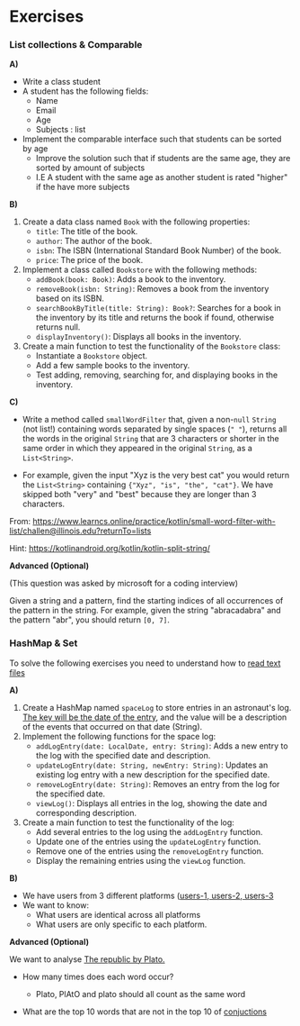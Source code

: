 # Exercises

### List collections & Comparable

**A)**

- Write a class student
- A student has the following fields:
  - Name
  - Email
  - Age
  - Subjects : list
- Implement the comparable interface such that students can be sorted by age
  - Improve the solution such that if students are the same age, they are sorted by amount of subjects
  - I.E A student with the same age as another student is rated "higher" if the have more subjects



**B)**

1. Create a data class named `Book` with the following properties:
   - `title`: The title of the book.
   - `author`: The author of the book.
   - `isbn`: The ISBN (International Standard Book Number) of the book.
   - `price`: The price of the book.
2. Implement a class called `Bookstore` with the following methods:
   - `addBook(book: Book)`: Adds a book to the inventory.
   - `removeBook(isbn: String)`: Removes a book from the inventory based on its ISBN.
   - `searchBookByTitle(title: String): Book?`: Searches for a book in the inventory by its title and returns the book if found, otherwise returns null.
   - `displayInventory()`: Displays all books in the inventory.
3. Create a main function to test the functionality of the `Bookstore` class:
   - Instantiate a `Bookstore` object.
   - Add a few sample books to the inventory.
   - Test adding, removing, searching for, and displaying books in the inventory.



**C)**

- Write a method called `smallWordFilter` that, given a non-`null` `String` (not list!) containing words separated by single spaces (`" "`), returns all the words in the original `String` that are 3 characters or shorter in the same order in which they appeared in the original `String`, as a `List<String>`.

- For example, given the input "Xyz is the very best cat" you would return the `List<String>` containing `{"Xyz", "is", "the", "cat"}`. We have skipped both "very" and "best" because they are longer than 3 characters.

From: https://www.learncs.online/practice/kotlin/small-word-filter-with-list/challen@illinois.edu?returnTo=lists

Hint: https://kotlinandroid.org/kotlin/kotlin-split-string/

**Advanced (Optional)**

(This question was asked by microsoft for a coding interview)

Given a string and a pattern, find the starting indices of all occurrences of the pattern in the string. For example, given the string "abracadabra" and the pattern "abr", you should return `[0, 7]`.



### HashMap & Set

To solve the following exercises you need to understand how to [read text files](https://www.baeldung.com/kotlin/read-file) 

**A)**

1. Create a HashMap named `spaceLog` to store entries in an astronaut's log. [The key will be the date of the entry](https://www.baeldung.com/kotlin/current-date-time), and the value will be a description of the events that occurred on that date (String).
2. Implement the following functions for the space log:
   - `addLogEntry(date: LocalDate, entry: String)`: Adds a new entry to the log with the specified date and description.
   - `updateLogEntry(date: String, newEntry: String)`: Updates an existing log entry with a new description for the specified date.
   - `removeLogEntry(date: String)`: Removes an entry from the log for the specified date.
   - `viewLog()`: Displays all entries in the log, showing the date and corresponding description.
3. Create a main function to test the functionality of the log:
   - Add several entries to the log using the `addLogEntry` function.
   - Update one of the entries using the `updateLogEntry` function.
   - Remove one of the entries using the `removeLogEntry` function.
   - Display the remaining entries using the `viewLog` function.

**B)**

- We have users from 3 different platforms ([users-1, users-2, users-3](https://kea-fronter.itslearning.com/Resources?FolderID=1235819&PlayPlanDialogView=False&ReloadTree=False) 
- We want to know:
  - What users are identical across all platforms
  - What users are only specific to each platform.



**Advanced (Optional)**

We want to analyse [The republic by Plato.](https://kea-fronter.itslearning.com/LearningToolElement/ViewLearningToolElement.aspx?LearningToolElementId=1235821)

- How many times does each word occur?
  - Plato, PlAtO and plato should all count as the same word

- What are the top 10 words that are not in the top 10 of [conjuctions](https://www.grammar-monster.com/lists/list_of_conjunctions.htm)